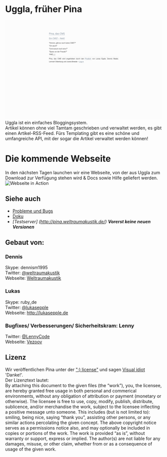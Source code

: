 # Uggla, früher Pina
![Pina in action](./assets/pinainaction.png)  
Uggla ist ein einfaches Bloggingsystem.  
Artikel können ohne viel Tamtam geschrieben und verwaltet werden, es gibt einen Artikel-RSS-Feed. Fürs Templating gibt es eine schöne und umfangreiche API, mit der sogar die Artikel verwaltet werden können!
# Die kommende Webseite
In den nächsten Tagen launchen wir eine Webseite, von der aus Uggla zum Download zur Verfügung stehen wird & Docs sowie Hilfe geliefert werden.
![Webseite in Action](http://d.pr/i/rJfe "Webseite Screendesign")


## Siehe auch
* [Probleme und Bugs](https://github.com/Weltraumakustik/Pina/issues)
* [Doku](https://github.com/Weltraumakustik/Pina/wiki)
* *[Testserver] (http://pina.weltraumakustik.de/)* ***Vorerst keine neuen Versionen***

## Gebaut von:
### Dennis
Skype: dennism1995  
Twitter: [@weltraumakustik](http://twitter.com/weltraumakustik)   
Webseite: [Weltraumakustik](http://weltraumakustik.de)

### Lukas
Skype: ruby_de  
Twitter: [@lukasepple](https://twitter.com/lukasepple)  
Webseite: <http://lukasepple.de>

### Bugfixes/ Verbesserungen/ Sicherheitskram: Lenny
Twitter: [@LennyCode](https://twitter.com/LennyCode)  
Webseite: [Vezoov](http://www.vezoov.com/)

## Lizenz
Wir veröffentlichen Pina unter der [":) license"](http://licence.visualidiot.com/) und sagen [Visual idiot](https://github.com/idiot) 'Danke!'.  
Der Lizenztext lautet:  
By attaching this document to the given files (the “work”), you, the licensee, are hereby granted free usage in both personal and commerical environments, without any obligation of attribution or payment (monetary or otherwise). The licensee is free to use, copy, modify, publish, distribute, sublicence, and/or merchandise the work, subject to the licensee inflecting a positive message unto someone. This includes (but is not limited to): smiling, being nice, saying “thank you”, assisting other persons, or any similar actions percolating the given concept.
The above copyright notice serves as a permissions notice also, and may optionally be included in copies or portions of the work.
The work is provided “as is”, without warranty or support, express or implied. The author(s) are not liable for any damages, misuse, or other claim, whether from or as a consequence of usage of the given work.
